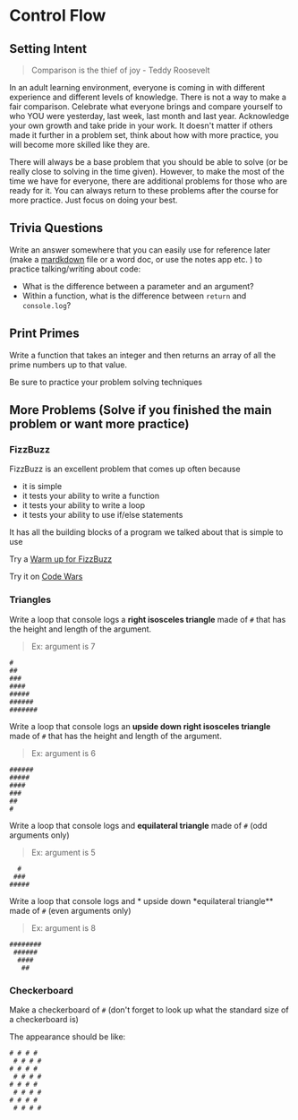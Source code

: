 # Control Flow

## Setting Intent

> Comparison is the thief of joy - Teddy Roosevelt

In an adult learning environment, everyone is coming in with different experience and different levels of knowledge. There is not a way to make a fair comparison. Celebrate what everyone brings and compare yourself to who YOU were yesterday, last week, last month and last year. Acknowledge your own growth and take pride in your work. It doesn't matter if others made it further in a problem set, think about how with more practice, you will become more skilled like they are.

There will always be a base problem that you should be able to solve (or be really close to solving in the time given). However, to make the most of the time we have for everyone, there are additional problems for those who are ready for it. You can always return to these problems after the course for more practice. Just focus on doing your best.

## Trivia Questions

Write an answer somewhere that you can easily use for reference later (make a [mardkdown](https://github.com/adam-p/markdown-here/wiki/Markdown-Cheatsheet) file or a word doc, or use the notes app etc. ) to practice talking/writing about code:

- What is the difference between a parameter and an argument?
- Within a function, what is the difference between `return` and `console.log`?

## Print Primes

Write a function that takes an integer and then returns an array of all the prime numbers up to that value.

Be sure to practice your problem solving techniques

## More Problems (Solve if you finished the main problem or want more practice)

### FizzBuzz

FizzBuzz is an excellent problem that comes up often because

- it is simple
- it tests your ability to write a function
- it tests your ability to write a loop
- it tests your ability to use if/else statements

It has all the building blocks of a program we talked about that is simple to use

Try a [Warm up for FizzBuzz](https://www.codewars.com/kata/569e09850a8e371ab200000b)

Try it on [Code Wars](https://www.codewars.com/kata/5300901726d12b80e8000498)

### Triangles

Write a loop that console logs a **right isosceles triangle** made of `#` that has the height and length of the argument.

> Ex: argument is 7

```
#
##
###
####
#####
######
#######
```

Write a loop that console logs an **upside down right isosceles triangle** made of `#` that has the height and length of the argument.

> Ex: argument is 6

```
######
#####
####
###
##
#
```

Write a loop that console logs and **equilateral triangle** made of `#` (odd arguments only)

> Ex: argument is 5

```
  #
 ###
#####
```

Write a loop that console logs and * upside down *equilateral triangle\*\* made of `#` (even arguments only)

> Ex: argument is 8

```
########
 ######
  ####
   ##
```

### Checkerboard

Make a checkerboard of `#` (don't forget to look up what the standard size of a checkerboard is)

The appearance should be like:

```
# # # #
 # # # #
# # # #
 # # # #
# # # #
 # # # #
# # # #
 # # # #
```
